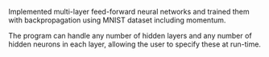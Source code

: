 Implemented multi-layer feed-forward neural networks and trained them with backpropagation using MNIST dataset including momentum.

The program can handle any number of hidden layers and any number of hidden neurons in each layer, allowing the user to specify these at run-time.
